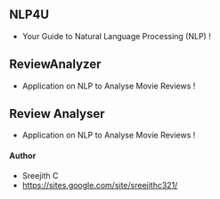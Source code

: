 ## NLP4U
+ Your Guide to Natural Language Processing (NLP) !

## ReviewAnalyzer
+ Application on NLP to Analyse Movie Reviews !

## Review Analyser
+ Application on NLP to Analyse Movie Reviews !

#### Author
+ Sreejith C
+ https://sites.google.com/site/sreejithc321/


